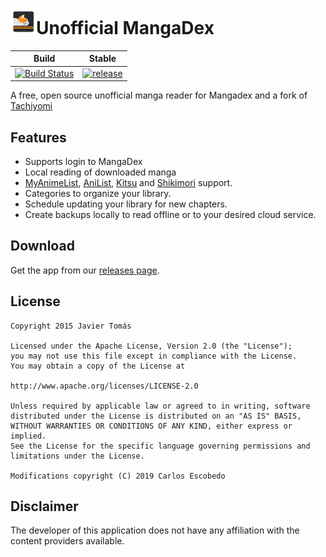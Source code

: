 # ![app icon](./.github/readme-images/app-icon.png)Unofficial MangaDex

| Build | Stable | 
|-------|----------|
 | [![Build Status](https://travis-ci.org/CarlosEsco/MangaDex.svg?branch=master)](https://travis-ci.org/CarlosEsco/MangaDex) | [![release](https://img.shields.io/github/release/CarlosEsco/MangaDex.svg?maxAge=3600&label=download%20(autoupdate%20included))](https://github.com/CarlosEsco/MangaDex/releases) 


A free, open source unofficial manga reader for Mangadex and a fork of [Tachiyomi](https://github.com/inorichi/tachiyomi)


## Features
* Supports login to MangaDex
* Local reading of downloaded manga
* [MyAnimeList](https://myanimelist.net/), [AniList](https://anilist.co/),  [Kitsu](https://kitsu.io/explore/anime) and [Shikimori](https://shikimori.org/) support.
* Categories to organize your library.
* Schedule updating your library for new chapters.
* Create backups locally to read offline or to your desired cloud service. 


## Download
Get the app from our [releases page](https://github.com/CarlosEsco/MangaDex/releases).


## License

    Copyright 2015 Javier Tomás

    Licensed under the Apache License, Version 2.0 (the "License");
    you may not use this file except in compliance with the License.
    You may obtain a copy of the License at

    http://www.apache.org/licenses/LICENSE-2.0

    Unless required by applicable law or agreed to in writing, software
    distributed under the License is distributed on an "AS IS" BASIS,
    WITHOUT WARRANTIES OR CONDITIONS OF ANY KIND, either express or implied.
    See the License for the specific language governing permissions and
    limitations under the License.
    
    Modifications copyright (C) 2019 Carlos Escobedo

## Disclaimer

The developer of this application does not have any affiliation with the content providers available.
